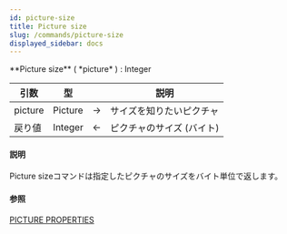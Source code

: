 ```yaml
---
id: picture-size
title: Picture size
slug: /commands/picture-size
displayed_sidebar: docs
---
```


<!--REF #_command_.Picture size.Syntax-->**Picture size** ( *picture* ) : Integer<!-- END REF-->
<!--REF #_command_.Picture size.Params-->
| 引数 | 型 |  | 説明 |
| --- | --- | --- | --- |
| picture | Picture | &#8594;  | サイズを知りたいピクチャ |
| 戻り値 | Integer | &#8592; | ピクチャのサイズ (バイト) |

<!-- END REF-->

#### 説明 

<!--REF #_command_.Picture size.Summary-->Picture sizeコマンドは指定したピクチャのサイズをバイト単位で返します。<!-- END REF-->

#### 参照 

[PICTURE PROPERTIES](picture-properties.md)  